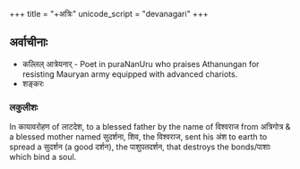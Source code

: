 +++
title = "+अत्रिः"
unicode_script = "devanagari"
+++

## अर्वाचीनाः
- कल्लिल् आत्रेयनार् - Poet in puraNanUru who praises Athanungan for resisting  Mauryan army equipped with advanced chariots.
- शङ्करः

### लकुलीशः
In कायावरोहण of लाटदेश, to a blessed father by the name of विश्वराज from अत्रिगोत्र & a blessed mother named सुदर्शना, शिव, the विश्वराज, sent his अंश to earth to spread a सुदर्शन (a good दर्शन), the पाशुपतदर्शन, that destroys the bonds/पाशाः which bind a soul.